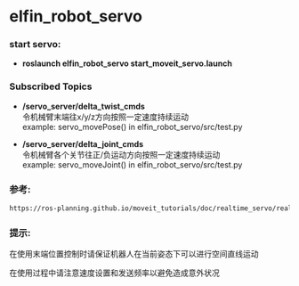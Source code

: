 elfin_robot_servo
=====
### start servo:

* **roslaunch elfin_robot_servo start_moveit_servo.launch**  

### Subscribed Topics 
* **/servo_server/delta_twist_cmds**  
令机械臂末端往x/y/z方向按照一定速度持续运动  
example: servo_movePose() in elfin_robot_servo/src/test.py

* **/servo_server/delta_joint_cmds**  
令机械臂各个关节往正/负运动方向按照一定速度持续运动  
example: servo_moveJoint() in elfin_robot_servo/src/test.py


### 参考:
```sh
https://ros-planning.github.io/moveit_tutorials/doc/realtime_servo/realtime_servo_tutorial.html
```

### 提示:
在使用末端位置控制时请保证机器人在当前姿态下可以进行空间直线运动

在使用过程中请注意速度设置和发送频率以避免造成意外状况